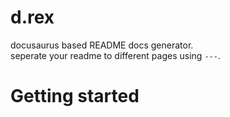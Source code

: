 # d.rex

docusaurus based README docs generator.  
seperate your readme to different pages using `---`.

# Getting started
